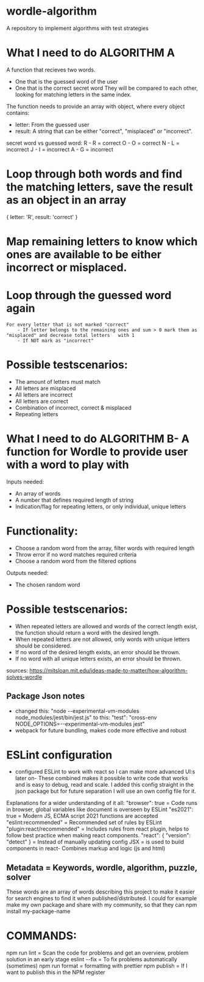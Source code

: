 # wordle-algorithm
A repository to implement algorithms with test strategies

# What I need to do ALGORITHM A
A function that recieves two words.
 + One that is the guessed word of the user
 + One that is the correct secret word
They will be compared to each other, looking for matching letters in the same index. 

The function needs to provide an array with object, where every object contains:
 + letter: From the guessed user
 + result: A string that can be either "correct", "misplaced" or "incorrect".

secret word vs guessed word:
 R          -  R  = correct
 O          -  O  = correct
 N          -  L  = incorrect
 J          -  I  = incorrect
 A          -  G  = incorrect
 

# Loop through both words and find the matching letters, save the result as an object in an array 
 { letter: 'R', result: 'correct' }

# Map remaining letters to know which ones are available to be either incorrect or misplaced.

# Loop through the guessed word again
    For every letter that is not marked "correct"
        - If letter belongs to the remaining ones and sum > 0 mark them as "misplaced" and decrease total letters   with 1
        - If NOT mark as "incorrect"

# Possible testscenarios:
- The amount of letters must match 
- All letters are misplaced
- All letters are incorrect
- All letters are correct
- Combination of incorrect, correct & misplaced
- Repeating letters  



# What I need to do ALGORITHM B- A function for Wordle to provide user with a word to play with
Inputs needed: 
- An array of words
- A number that defines required length of string
- Indication/flag for repeating letters, or only individual, unique letters

# Functionality: 
- Choose a random word from the array, filter words with required length
- Throw error if no word matches required criteria
- Choose a random word from the filtered options

Outputs needed: 
- The chosen random word    


# Possible testscenarios:
- When repeated letters are allowed and words of the correct length exist, 
the function should return a word with the desired length.
- When repeated letters are not allowed, only words with unique letters should be considered.
- If no word of the desired length exists, an error should be thrown.
- If no word with all unique letters exists, an error should be thrown.



sources:
https://mitsloan.mit.edu/ideas-made-to-matter/how-algorithm-solves-wordle

## Package Json notes
- changed this: "node --experimental-vm-modules node_modules/jest/bin/jest.js"
to this: "test": "cross-env NODE_OPTIONS=--experimental-vm-modules jest"
- webpack for future bundling, makes code more effective and robust

# ESLint configuration 
- configured ESLint to work with react so I can make more advanced UI:s later on- These combined makes it
possible to write code that works and is easy to debug, read and scale. I added this config straight in the json package but for future separation I will use an own config file for it. 

Explanations for a wider understanding of it all: 
"browser": true = Code runs in browser, global variables like document is overseen by ESLint
"es2021": true = Modern JS, ECMA script 2021 functions are accepted
"eslint:recommended" = Recommended set of rules by ESLint
"plugin:react/recommended" = Includes rules from react plugin, helps to follow best practice when making react components.
"react": { "version": "detect" } = Instead of manually updating config
JSX = is used to build components in react- Combines markup and logic (js and html) 

## Metadata = Keywords, wordle, algorithm, puzzle, solver
These words are an array of words describing this project to make it easier for search engines to find it when published/distributed. I could for example make my own package and share with my community, so that they can npm install my-package-name

# COMMANDS:
npm run lint = Scan the code for problems and get an overview, problem solution in an early stage
eslint --fix = To fix problems automatically (sometimes)
npm run format = formatting with prettier
npm publish = If I want to publish this in the NPM register

